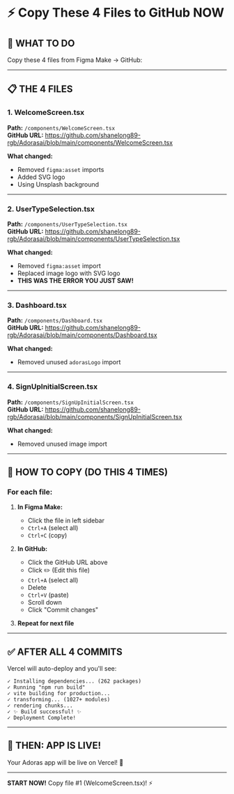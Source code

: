# ⚡ Copy These 4 Files to GitHub NOW

## 🎯 WHAT TO DO

Copy these 4 files from Figma Make → GitHub:

---

## 📋 THE 4 FILES

### **1. WelcomeScreen.tsx**
**Path:** `/components/WelcomeScreen.tsx`  
**GitHub URL:** https://github.com/shanelong89-rgb/Adorasai/blob/main/components/WelcomeScreen.tsx

**What changed:**
- Removed `figma:asset` imports
- Added SVG logo
- Using Unsplash background

---

### **2. UserTypeSelection.tsx**
**Path:** `/components/UserTypeSelection.tsx`  
**GitHub URL:** https://github.com/shanelong89-rgb/Adorasai/blob/main/components/UserTypeSelection.tsx

**What changed:**
- Removed `figma:asset` import
- Replaced image logo with SVG logo
- **THIS WAS THE ERROR YOU JUST SAW!**

---

### **3. Dashboard.tsx**
**Path:** `/components/Dashboard.tsx`  
**GitHub URL:** https://github.com/shanelong89-rgb/Adorasai/blob/main/components/Dashboard.tsx

**What changed:**
- Removed unused `adorasLogo` import

---

### **4. SignUpInitialScreen.tsx**
**Path:** `/components/SignUpInitialScreen.tsx`  
**GitHub URL:** https://github.com/shanelong89-rgb/Adorasai/blob/main/components/SignUpInitialScreen.tsx

**What changed:**
- Removed unused image import

---

## 🚀 HOW TO COPY (DO THIS 4 TIMES)

### For each file:

1. **In Figma Make:**
   - Click the file in left sidebar
   - `Ctrl+A` (select all)
   - `Ctrl+C` (copy)

2. **In GitHub:**
   - Click the GitHub URL above
   - Click ✏️ (Edit this file)
   - `Ctrl+A` (select all)
   - Delete
   - `Ctrl+V` (paste)
   - Scroll down
   - Click "Commit changes"

3. **Repeat for next file**

---

## ✅ AFTER ALL 4 COMMITS

Vercel will auto-deploy and you'll see:

```
✓ Installing dependencies... (262 packages)
✓ Running "npm run build"
✓ vite building for production...
✓ transforming... (1027+ modules)
✓ rendering chunks...
✓ ✨ Build successful! ✨
✓ Deployment Complete!
```

---

## 🎊 THEN: APP IS LIVE!

Your Adoras app will be live on Vercel! 🚀

---

**START NOW!** Copy file #1 (WelcomeScreen.tsx)! ⚡
